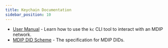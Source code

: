 ```yaml
---
title: Keychain Documentation
sidebar_position: 10
---
```


- [User Manual](/docs/CLI-user-manual/) - Learn how to use the `kc` CLI tool to interact with an MDIP network.
- [MDIP DID Scheme](/docs/DID-scheme) - The specification for MDIP DIDs.